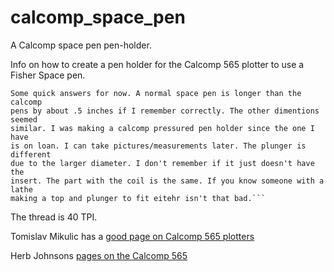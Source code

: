 # calcomp_space_pen
A Calcomp space pen pen-holder.

Info on how to create a pen holder for the Calcomp 565 plotter to use a Fisher Space pen.

```
Some quick answers for now. A normal space pen is longer than the calcomp
pens by about .5 inches if I remember correctly. The other dimentions seemed
similar. I was making a calcomp pressured pen holder since the one I have 
is on loan. I can take pictures/measurements later. The plunger is different
due to the larger diameter. I don't remember if it just doesn't have the
insert. The part with the coil is the same. If you know someone with a lathe
making a top and plunger to fit eitehr isn't that bad.```
```
The thread is 40 TPI.

Tomislav Mikulic has a [good page on Calcomp 565 plotters](http://tomislavmikulic.com/proj-565.html) 

Herb Johnsons [pages on the Calcomp 565](http://www.retrotechnology.com/restore/calcomp565.html)

